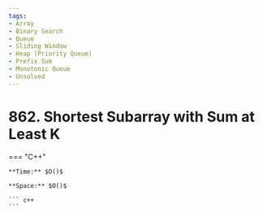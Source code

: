 ```yaml
---
tags:
- Array
- Binary Search
- Queue
- Sliding Window
- Heap (Priority Queue)
- Prefix Sum
- Monotonic Queue
- Unsolved
---
```



# 862. Shortest Subarray with Sum at Least K

=== "C++"

    **Time:** $O()$

    **Space:** $O()$

    ``` c++
    ```